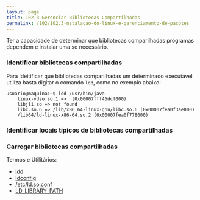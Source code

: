 ```yaml
---
layout: page
title: 102.3 Gerenciar Bibliotecas Compartilhadas
permalink: /102/102.3-nstalacao-do-linux-e-gerenciamento-de-pacotes
---
```


Ter a capacidade de determinar que bibliotecas comparilhadas programas dependem e instalar uma se necessário.

### Identificar bibliotecas compartilhadas

Para ideitificar que bibliotecas comparilhadas um determinado executável utiliza basta digitar o comando `ldd`, como no exemplo abaixo:

	usuario@maquina:~$ ldd /usr/bin/java
		linux-vdso.so.1 =>  (0x00007fff45dcf000)
		libjli.so => not found
		libc.so.6 => /lib/x86_64-linux-gnu/libc.so.6 (0x00007fea0f3ae000)
		/lib64/ld-linux-x86-64.so.2 (0x00007fea0f778000)

### Identificar locais típicos de bibliotecas compartilhadas

### Carregar bibliotecas compartilhadas

Termos e Utilitários:

* [ldd](#)
* [ldconfig](#)
* [/etc/ld.so.conf](#)
* [LD_LIBRARY_PATH](#)